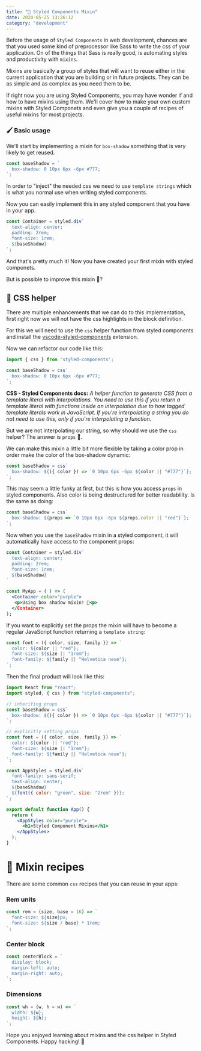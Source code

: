 ```yaml
---
title: "💅 Styled Components Mixin"
date: 2020-05-25 13:26:12
category: "development"
---
```


Before the usage of `Styled Components` in web development, chances are that you used some kind of preprocessor like Sass to write the css of your application.
On of the things that Sass is really good, is automating styles and productivity with `mixins`.

Mixins are basically a group of styles that will want to reuse either in the current application that you are building or in future projects.
They can be as simple and as complex as you need them to be.

If right now you are using Styled Components, you may have wonder if and how to have mixins using them.
We'll cover how to make your own custom mixins with Styled Componets and even give you a couple of recipes of useful mixins for most projects.

### 🖌️ Basic usage

We'll start by implementing a mixin for `box-shadow` something that is very likely to get reused.

```jsx
const baseShadow = `
  box-shadow: 0 10px 6px -6px #777;
`;
```

In order to "inject" the needed css we need to use `template strings` which is what you normal use when writing styled components.

Now you can easily implement this in any styled component that you have in your app.

```jsx
const Container = styled.div`
  text-align: center;
  padding: 2rem;
  font-size: 1rem;
  ${baseShadow}
`;
```

And that's pretty much it! Now you have created your first mixin with styled componets.

But is possible to improve this mixin 🤔?

## 🎨 CSS helper

There are multiple enhancements that we can do to this implementation, first right now we will not have the css highlights in the block definition.

For this we will need to use the `css` helper function from styled components and install the [vscode-styled-components]([https://marketplace.visualstudio.com/items?itemName=jpoissonnier.vscode-styled-components](https://marketplace.visualstudio.com/items?itemName=jpoissonnier.vscode-styled-components)) extension.

Now we can refactor our code like this:

```jsx
import { css } from 'styled-components';

const baseShadow = css`
  box-shadow: 0 10px 6px -6px #777;
`;
```

**CSS - Styled Components docs:**
*A helper function to generate CSS from a template literal with interpolations.
You need to use this if you return a template literal with functions inside an interpolation due to how tagged template literals work in JavaScript.
If you're interpolating a string you do not need to use this, only if you're interpolating a function.*

But we are not interpolating our string, so why should we use the `css` helper?
The answer is `props` 🎉.

We can make this mixin a little bit more flexible by taking a color prop in order make the color of the box-shadow dynamic:

```jsx
const baseShadow = css`
  box-shadow: ${({ color }) => `0 10px 6px -6px ${color || "#777"}`};
`;
```

This may seem a little funky at first, but this is how you access `props` in styled components. Also color is being destructured for better readability.
Is the same as doing:

```jsx
const baseShadow = css`
  box-shadow: ${props => `0 10px 6px -6px ${props.color || "red"}`};
`;
```

Now when you use the `baseShadow` mixin in a styled component, it will automatically have access to the component props:

```jsx
const Container = styled.div`
  text-align: center;
  padding: 2rem;
  font-size: 1rem;
  ${baseShadow}
`

const MyApp = ( ) => (
  <Container color="purple">
   <p>Using box shadow mixin! 🧙<p>
  </Container>
);
```

If you want to explicitly set the props the mixin will have to  become a regular JavaScript function returning a `template string`:

```jsx
const font = ({ color, size, family }) => `
  color: ${color || "red"};
  font-size: ${size || "1rem"};
  font-family: ${family || "Helvetica neue"};
`;
```

Then the final product will look like this:

```jsx
import React from "react";
import styled, { css } from "styled-components";

// inheriting props
const baseShadow = css`
  box-shadow: ${({ color }) => `0 10px 6px -6px ${color || "#777"}`};
`;

// explicitly setting props
const font = ({ color, size, family }) => `
  color: ${color || "red"};
  font-size: ${size || "1rem"};
  font-family: ${family || "Helvetica neue"};
`;

const AppStyles = styled.div`
  font-family: sans-serif;
  text-align: center;
  ${baseShadow}
  ${font({ color: "green", size: "2rem" })};
`;

export default function App() {
  return (
    <AppStyles color="purple">
      <h1>Styled Component Mixins</h1>
    </AppStyles>
  );
}
```

# 🍳 Mixin recipes

There are some common `css` recipes that you can reuse in your apps:

### Rem units

```jsx
const rem = (size, base = 16) => `
  font-size: ${size}px;
  font-size: ${size / base} * 1rem;
`;
```

### Center block

```jsx
const centerBlock = `
  display: block;
  margin-left: auto;
  margin-right: auto;
`;
```

### Dimensions

```jsx
const wh = (w, h = w) => `
  width: ${w};
  height: ${h};
`;
```

Hope you enjoyed learning about mixins and the css helper in Styled Components.
Happy hacking! 👻
